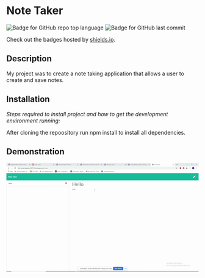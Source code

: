 # Note Taker
  ![Badge for GitHub repo top language](https://img.shields.io/github/languages/top/jagatston/Note-Taker-Express?style=flat&logo=appveyor) ![Badge for GitHub last commit](https://img.shields.io/github/last-commit/jagatston/Note-Taker-Express?style=flat&logo=appveyor)
  
  Check out the badges hosted by [shields.io](https://shields.io/).
  
  
  ## Description 
  
  
  My project was to create a note taking application that allows a user to create and save notes.

  
  ## Installation
  
  *Steps required to install project and how to get the development environment running:*
  
  After cloning the repoository run npm install to install all dependencies.
  

  ## Demonstration

  ![Demonstration of the applicaton](demonstration.gif)